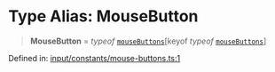 # Type Alias: MouseButton

> **MouseButton** = *typeof* [`mouseButtons`](../variables/mouseButtons.md)\[keyof *typeof* [`mouseButtons`](../variables/mouseButtons.md)\]

Defined in: [input/constants/mouse-buttons.ts:1](https://github.com/Forge-Game-Engine/Forge/blob/5b90130e2e0c679482e3bd31c32cbea9b4cffce1/src/input/constants/mouse-buttons.ts#L1)

